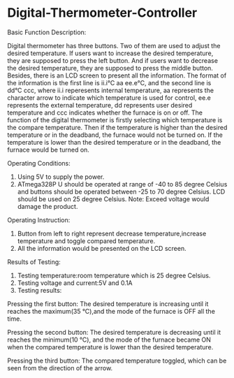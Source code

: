 # Digital-Thermometer-Controller

Basic Function Description:

Digital thermometer has three buttons. Two of them are used to adjust the desired temperature. If users want to increase the desired temperature, they are supposed to press the left button. And if users want to decrease the desired temperature, they are supposed to press the middle button.
Besides, there is an LCD screen to present all the information. The format of the information is the first line is ii.i°C aa ee.e°C, and the second line is dd°C ccc, where ii.i reperesents internal temperature, aa represents the character arrow to indicate which temperature is used for control, ee.e represents the external temperature, dd represents user desired temperature and ccc indicates whether the furnace is on or off.
The function of the digital thermometer is firstly selecting which temperature is the compare temperature. Then if the temperature is higher than the desired temperature or in the deadband, the furnace would not be turned on. If the temperature is lower than the desired temperature or in the deadband, the furnace would be turned on.

Operating Conditions:
1. Using 5V to supply the power.
2. ATmega328P U should be operated at range of -40 to 85 degree Celsius and buttons should be operated between -25 to 70 degree Celsius. LCD should be used on 25 degree Celsius.
    Note: Exceed voltage would damage the product.
    
Operating Instruction:
1. Button from left to right represent decrease temperature,increase temperature and toggle compared temperature.
2. All the information would be presented on the LCD screen.

Results of Testing:
1. Testing temperature:room temperature which is 25 degree Celsius. 
2. Testing voltage and current:5V and 0.1A
3. Testing results:

Pressing the first button:
The desired temperature is increasing until it reaches the maximum(35 °C),and the mode of the furnace is OFF all the time.

Pressing the second button:
The desired temperature is decreasing until it reaches the minimum(10 °C), and the mode of the furnace became ON when the compared temperature is lower than the desired temperature.

Pressing the third button:
The compared temperature toggled, which can be seen from the direction of the arrow.

